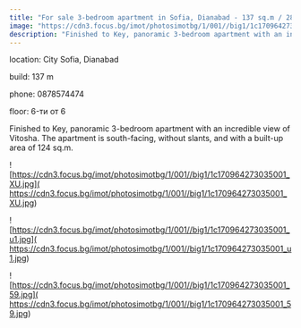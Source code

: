 ```yaml
---
title: "For sale 3-bedroom apartment in Sofia, Dianabad - 137 sq.m / 280,000 EUR :: imot.bg Advertisement"
image: "https://cdn3.focus.bg/imot/photosimotbg/1/001//big1/1c170964273035001_l5.jpg"
description: "Finished to Key, panoramic 3-bedroom apartment with an incredible view of Vitosha. The apartment is south-facing, without slants, and with a built-up area of 124 sq.m."
---
```


location: City Sofia, Dianabad

build: 137 m

phone: 0878574474

floor: 6-ти от 6

Finished to Key, panoramic 3-bedroom apartment with an incredible view of Vitosha. The apartment is south-facing, without slants, and with a built-up area of 124 sq.m.


![https://cdn3.focus.bg/imot/photosimotbg/1/001//big1/1c170964273035001_XU.jpg]( https://cdn3.focus.bg/imot/photosimotbg/1/001//big1/1c170964273035001_XU.jpg)


![https://cdn3.focus.bg/imot/photosimotbg/1/001//big1/1c170964273035001_u1.jpg]( https://cdn3.focus.bg/imot/photosimotbg/1/001//big1/1c170964273035001_u1.jpg)


![https://cdn3.focus.bg/imot/photosimotbg/1/001//big1/1c170964273035001_59.jpg]( https://cdn3.focus.bg/imot/photosimotbg/1/001//big1/1c170964273035001_59.jpg)


